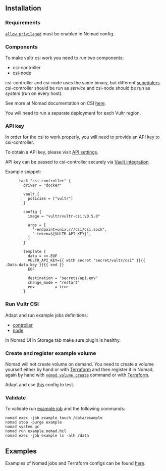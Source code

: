 ## Installation

### Requirements

[`allow_privileged`](https://www.nomadproject.io/docs/drivers/docker#allow_privileged)
must be enabled in Nomad config.

### Components

To make vultr csi work you need to run two components:

- csi-controller
- csi-node

csi-controller and csi-node uses the same binary, but different
[schedulers](https://www.nomadproject.io/docs/schedulers). csi-controller should
be run as _service_ and csi-node should be run as _system_ (run on every host).

See more at Nomad documentation on CSI
[here](https://www.nomadproject.io/docs/internals/plugins/csi).

You will need to run a separate deployment for each Vultr region.

### API key

In order for the csi to work properly, you will need to provide an API key to
csi-controller.

To obtain a API key, please visit
[API settings](https://my.vultr.com/settings/#settingsapi).

API key can be passed to csi-controller securely via
[Vault integration](https://www.nomadproject.io/docs/integrations/vault-integration).

Example snippet:

```hcl
      task "csi-controller" {
        driver = "docker"

        vault {
          policies = ["vultr"]
        }

        config {
          image = "vultr/vultr-csi:v0.5.0"

          args = [
            "-endpoint=unix:///csi/csi.sock",
            "-token=${VULTR_API_KEY}",
          ]
        }

        template {
          data = <<-EOF
          VULTR_API_KEY={{ with secret "secret/vultr/csi" }}{{ .Data.data.key }}{{ end }}
          EOF

          destination = "secrets/api.env"
          change_mode = "restart"
          env         = true
        }
```

### Run Vultr CSI

Adapt and run example jobs definitions:

- [controller](examples/csi-controller.nomad.hcl)
- [node](examples/csi-node.nomad.hcl)

In Nomad UI in Storage tab make sure plugin is healthy.

### Create and register example volume

Nomad will not create volume on demand. You need to create a volume yourself
either by hand or with
[Terraform](https://registry.terraform.io/providers/vultr/vultr/latest/docs/resources/block_storage)
and then register it in Nomad, again by hand with
[`nomad volume create`](https://www.nomadproject.io/docs/commands/volume/create)
command or with
[Terraform](https://registry.terraform.io/providers/hashicorp/nomad/latest/docs/resources/volume).

Adapt and use [this](examples/volume.tf) config to test.

### Validate

To validate run [example job](examples/example.job.hcl) and the following
commands:

```shell
nomad exec -job example touch /data/example
nomad stop -purge example
nomad system gc
nomad run example.nomad.hcl
nomad exec -job example ls -alh /data
```

## Examples

Examples of Nomad jobs and Terraform configs can be found [here](examples/).
